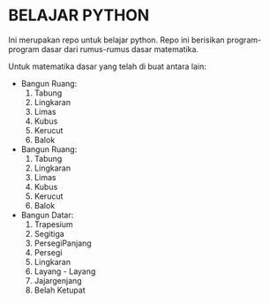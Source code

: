# BELAJAR PYTHON

Ini merupakan repo untuk belajar python.
Repo ini berisikan program-program dasar dari rumus-rumus dasar matematika.

Untuk matematika dasar yang telah di buat antara lain:
- Bangun Ruang:
	1. Tabung
	2. Lingkaran
	3. Limas
	4. Kubus
	5. Kerucut
	6. Balok
- Bangun Ruang:
	1. Tabung
	2. Lingkaran
	3. Limas
	4. Kubus
	5. Kerucut
	6. Balok
- Bangun Datar:
	1. Trapesium
	2. Segitiga
	3. PersegiPanjang
	4. Persegi
	5. Lingkaran	
	6. Layang - Layang
	7. Jajargenjang
	8. Belah Ketupat

	
